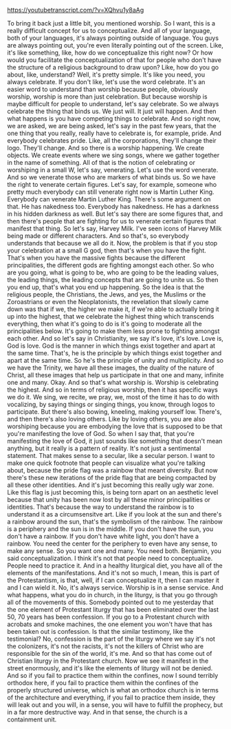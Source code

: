 https://youtubetranscript.com/?v=XQhvu1y8aAg

 To bring it back just a little bit, you mentioned worship. So I want, this is a really difficult concept for us to conceptualize. And all of your language, both of your languages, it's always pointing outside of language. You guys are always pointing out, you're even literally pointing out of the screen. Like, it's like something, like, how do we conceptualize this right now? Or how would you facilitate the conceptualization of that for people who don't have the structure of a religious background to draw upon? Like, how do you go about, like, understand? Well, it's pretty simple. It's like you need, you always celebrate. If you don't like, let's use the word celebrate. It's an easier word to understand than worship because people, obviously worship, worship is more than just celebration. But because worship is maybe difficult for people to understand, let's say celebrate. So we always celebrate the thing that binds us. We just will. It just will happen. And then what happens is you have competing things to celebrate. And so right now, we are asked, we are being asked, let's say in the past few years, that the one thing that you really, really have to celebrate is, for example, pride. And everybody celebrates pride. Like, all the corporations, they'll change their logo. They'll change. And so there is a worship happening. We create objects. We create events where we sing songs, where we gather together in the name of something. All of that is the notion of celebrating or worshiping in a small W, let's say, venerating. Let's use the word venerate. And so we venerate those who are markers of what binds us. So we have the right to venerate certain figures. Let's say, for example, someone who pretty much everybody can still venerate right now is Martin Luther King. Everybody can venerate Martin Luther King. There's some argument on that. He has nakedness too. Everybody has nakedness. He has a darkness in his hidden darkness as well. But let's say there are some figures that, and then there's people that are fighting for us to venerate certain figures that manifest that thing. So let's say, Harvey Milk. I've seen icons of Harvey Milk being made or different characters. And so that's, so everybody understands that because we all do it. Now, the problem is that if you stop your celebration at a small G god, then that's when you have the fight. That's when you have the massive fights because the different principalities, the different gods are fighting amongst each other. So who are you going, what is going to be, who are going to be the leading values, the leading things, the leading concepts that are going to unite us. So then you end up, that's what you end up happening. So the idea is that the religious people, the Christians, the Jews, and yes, the Muslims or the Zoroastrians or even the Neoplatonists, the revelation that slowly came down was that if we, the higher we make it, if we're able to actually bring it up into the highest, that we celebrate the highest thing which transcends everything, then what it's going to do is it's going to moderate all the principalities below. It's going to make them less prone to fighting amongst each other. And so let's say in Christianity, we say it's love, it's love. Love is, God is love. God is the manner in which things exist together and apart at the same time. That's, he is the principle by which things exist together and apart at the same time. So he's the principle of unity and multiplicity. And so we have the Trinity, we have all these images, the duality of the nature of Christ, all these images that help us participate in that one and many, infinite one and many. Okay. And so that's what worship is. Worship is celebrating the highest. And so in terms of religious worship, then it has specific ways we do it. We sing, we recite, we pray, we, most of the time it has to do with vocalizing, by saying things or singing things, you know, through logos to participate. But there's also bowing, kneeling, making yourself low. There's, and then there's also loving others. Like by loving others, you are also worshiping because you are embodying the love that is supposed to be that you're manifesting the love of God. So when I say that, that you're manifesting the love of God, it just sounds like something that doesn't mean anything, but it really is a pattern of reality. It's not just a sentimental statement. That makes sense to a secular, like a secular person. I want to make one quick footnote that people can visualize what you're talking about, because the pride flag was a rainbow that meant diversity. But now there's these new iterations of the pride flag that are being compacted by all these other identities. And it's just becoming this really ugly war zone. Like this flag is just becoming this, is being torn apart on an aesthetic level because that unity has been now lost by all these minor principalities or identities. That's because the way to understand the rainbow is to understand it as a circumsensitve art. Like if you look at the sun and there's a rainbow around the sun, that's the symbolism of the rainbow. The rainbow is a periphery and the sun is in the middle. If you don't have the sun, you don't have a rainbow. If you don't have white light, you don't have a rainbow. You need the center for the periphery to even have any sense, to make any sense. So you want one and many. You need both. Benjamin, you said conceptualization. I think it's not that people need to conceptualize. People need to practice it. And in a healthy liturgical diet, you have all of the elements of the manifestations. And it's not so much, I mean, this is part of the Protestantism, is that, well, if I can conceptualize it, then I can master it and I can wield it. No, it's always service. Worship is in a sense service. And what happens, what you do in church, in the liturgy, is that you go through all of the movements of this. Somebody pointed out to me yesterday that the one element of Protestant liturgy that has been eliminated over the last 50, 70 years has been confession. If you go to a Protestant church with acrobats and smoke machines, the one element you won't have that has been taken out is confession. Is that the similar testimony, like the testimonial? No, confession is the part of the liturgy where we say it's not the colonizers, it's not the racists, it's not the killers of Christ who are responsible for the sin of the world, it's me. And so that has come out of Christian liturgy in the Protestant church. Now we see it manifest in the street enormously, and it's like the elements of liturgy will not be denied. And so if you fail to practice them within the confines, now I sound terribly orthodox here, if you fail to practice them within the confines of the properly structured universe, which is what an orthodox church is in terms of the architecture and everything, if you fail to practice them inside, they will leak out and you will, in a sense, you will have to fulfill the prophecy, but in a far more destructive way. And in that sense, the church is a containment unit.